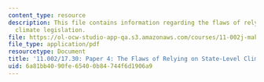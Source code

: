 ```yaml
---
content_type: resource
description: This file contains information regarding the flaws of relying on state-level
  climate legislation.
file: https://ol-ocw-studio-app-qa.s3.amazonaws.com/courses/11-002j-making-public-policy-fall-2014/6a81bb4090fe65400b84744f6d1906a9_MIT11_002JF14_pa4stud3.pdf
file_type: application/pdf
resourcetype: Document
title: '11.002/17.30: Paper 4: The Flaws of Relying on State-Level Climate Legislation'
uid: 6a81bb40-90fe-6540-0b84-744f6d1906a9
---
```

